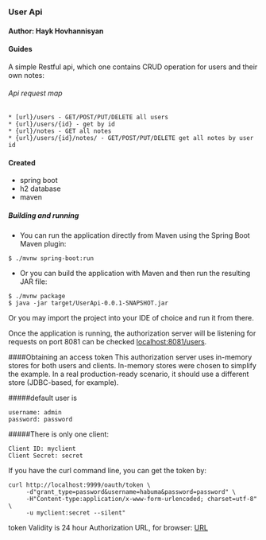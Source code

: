 ### User Api 
#### Author: Hayk Hovhannisyan

#### Guides
A simple Restful api, which one contains CRUD operation for users and their own notes:

###### Api request map
```
* [url}/users - GET/POST/PUT/DELETE all users
* {url}/users/{id} - get by id
* {url}/notes - GET all notes
* {url}/users/{id}/notes/ - GET/POST/PUT/DELETE get all notes by user id 
```
#### Created
- spring boot
- h2 database
- maven

##### Building and running

 -  You can run the application directly from Maven using the Spring Boot  
Maven plugin:
```
$ ./mvnw spring-boot:run
```

 - Or you can build the application with Maven and then run the resulting
JAR file:

```
$ ./mvnw package
$ java -jar target/UserApi-0.0.1-SNAPSHOT.jar
```

Or you may import the project into your IDE of choice and run it from there.

Once the application is running, the authorization server will be listening
for requests on port 8081
can be checked [localhost:8081/users](https://localhost:8081/users).

####Obtaining an access token
This authorization server uses in-memory stores for both users and clients.
In-memory stores were chosen to simplify the example. In a real production-ready
scenario, it should use a different store (JDBC-based, for example).

#####default user is
```
username: admin
password: password
```

#####There is only one client:
```
Client ID: myclient
Client Secret: secret
 ```
 
If you have the curl command line, you can get the token by:
```
curl http://localhost:9999/oauth/token \
     -d"grant_type=password&username=habuma&password=password" \
     -H"Content-type:application/x-www-form-urlencoded; charset=utf-8" \
     -u myclient:secret --silent"
```
token Validity is 24 hour
Authorization URL, for browser:
[URL](http://localhost:8081/oauth/authorize?client_id=myclient&response_type=token&redirect_uri=http://localhost:8081/x)
